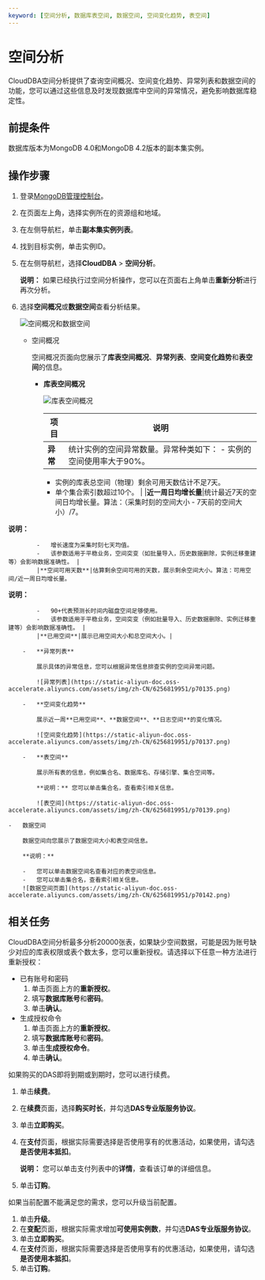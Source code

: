```yaml
---
keyword: [空间分析, 数据库表空间, 数据空间, 空间变化趋势, 表空间]
---
```


# 空间分析

CloudDBA空间分析提供了查询空间概况、空间变化趋势、异常列表和数据空间的功能，您可以通过这些信息及时发现数据库中空间的异常情况，避免影响数据库稳定性。

## 前提条件

数据库版本为MongoDB 4.0和MongoDB 4.2版本的副本集实例。

## 操作步骤

1.  登录[MongoDB管理控制台](https://mongodb.console.aliyun.com/)。

2.  在页面左上角，选择实例所在的资源组和地域。

3.  在左侧导航栏，单击**副本集实例列表**。

4.  找到目标实例，单击实例ID。

5.  在左侧导航栏，选择**CloudDBA** \> **空间分析**。

    **说明：** 如果已经执行过空间分析操作，您可以在页面右上角单击**重新分析**进行再次分析。

6.  选择**空间概况**或**数据空间**查看分析结果。

    ![空间概况和数据空间](https://static-aliyun-doc.oss-accelerate.aliyuncs.com/assets/img/zh-CN/6256819951/p70184.png)

    -   空间概况

        空间概况页面向您展示了**库表空间概况**、**异常列表**、**空间变化趋势**和**表空间**的信息。

        -   **库表空间概况**

            ![库表空间概况](https://static-aliyun-doc.oss-accelerate.aliyuncs.com/assets/img/zh-CN/6256819951/p70134.png)

            |项目|说明|
            |--|--|
            |**异常**|统计实例的空间异常数量。异常种类如下：             -   实例的空间使用率大于90%。
            -   实例的库表总空间（物理）剩余可用天数估计不足7天。
            -   单个集合索引数超过10个。 |
            |**近一周日均增长量**|统计最近7天的空间日均增长量。算法：（采集时刻的空间大小 - 7天前的空间大小）/7。

 **说明：**

            -   增长速度为采集时刻七天均值。
            -   该参数适用于平稳业务，空间突变（如批量导入，历史数据删除，实例迁移重建等）会影响数据准确性。 |
            |**空间可用天数**|估算剩余空间可用的天数，展示剩余空间大小。算法：可用空间/近一周日均增长量。

 **说明：**

            -   90+代表预测长时间内磁盘空间足够使用。
            -   该参数适用于平稳业务，空间突变（例如批量导入、历史数据删除、实例迁移重建等）会影响数据准确性。 |
            |**已用空间**|展示已用空间大小和总空间大小。|

        -   **异常列表**

            展示具体的异常信息，您可以根据异常信息排查实例的空间异常问题。

            ![异常列表](https://static-aliyun-doc.oss-accelerate.aliyuncs.com/assets/img/zh-CN/6256819951/p70135.png)

        -   **空间变化趋势**

            展示近一周**已用空间**、**数据空间**、**日志空间**的变化情况。

            ![空间变化趋势](https://static-aliyun-doc.oss-accelerate.aliyuncs.com/assets/img/zh-CN/6256819951/p70137.png)

        -   **表空间**

            展示所有表的信息，例如集合名、数据库名、存储引擎、集合空间等。

            **说明：** 您可以单击集合名，查看索引相关信息。

            ![表空间](https://static-aliyun-doc.oss-accelerate.aliyuncs.com/assets/img/zh-CN/6256819951/p70139.png)

    -   数据空间

        数据空间向您展示了数据空间大小和表空间信息。

        **说明：**

        -   您可以单击数据空间名查看对应的表空间信息。
        -   您可以单击集合名，查看索引相关信息。
        ![数据空间页面](https://static-aliyun-doc.oss-accelerate.aliyuncs.com/assets/img/zh-CN/6256819951/p70142.png)


## 相关任务

CloudDBA空间分析最多分析20000张表，如果缺少空间数据，可能是因为账号缺少对应的库表权限或表个数太多，您可以重新授权。请选择以下任意一种方法进行重新授权：

-   已有账号和密码
    1.  单击页面上方的**重新授权**。
    2.  填写**数据库账号**和**密码**。
    3.  单击**确认**。
-   生成授权命令
    1.  单击页面上方的**重新授权**。
    2.  填写**数据库账号**和**密码**。
    3.  单击**生成授权命令**。
    4.  单击**确认**。

如果购买的DAS即将到期或到期时，您可以进行续费。

1.  单击**续费**。
2.  在**续费**页面，选择**购买时长**，并勾选**DAS专业版服务协议**。
3.  单击**立即购买**。
4.  在**支付**页面，根据实际需要选择是否使用享有的优惠活动，如果使用，请勾选**是否使用本抵扣**。

    **说明：** 您可以单击支付列表中的**详情**，查看该订单的详细信息。

5.  单击**订购**。

如果当前配置不能满足您的需求，您可以升级当前配置。

1.  单击**升级**。
2.  在**变配**页面，根据实际需求增加**可使用实例数**，并勾选**DAS专业版服务协议**。
3.  单击**立即购买**。
4.  在**支付**页面，根据实际需要选择是否使用享有的优惠活动，如果使用，请勾选**是否使用本抵扣**。
5.  单击**订购**。

